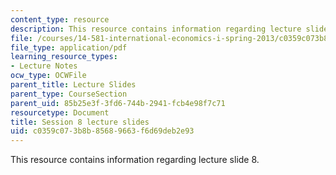 ```yaml
---
content_type: resource
description: This resource contains information regarding lecture slide 8.
file: /courses/14-581-international-economics-i-spring-2013/c0359c073b8b85689663f6d69deb2e93_MIT14_581S13_Lecslides8.pdf
file_type: application/pdf
learning_resource_types:
- Lecture Notes
ocw_type: OCWFile
parent_title: Lecture Slides
parent_type: CourseSection
parent_uid: 85b25e3f-3fd6-744b-2941-fcb4e98f7c71
resourcetype: Document
title: Session 8 lecture slides
uid: c0359c07-3b8b-8568-9663-f6d69deb2e93
---
```

This resource contains information regarding lecture slide 8.